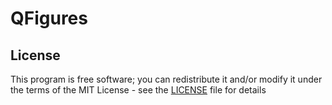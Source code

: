# QFigures


## License

This program is free software; you can redistribute it and/or modify it under 
the terms of the MIT License - see the [LICENSE](LICENSE) file for details

